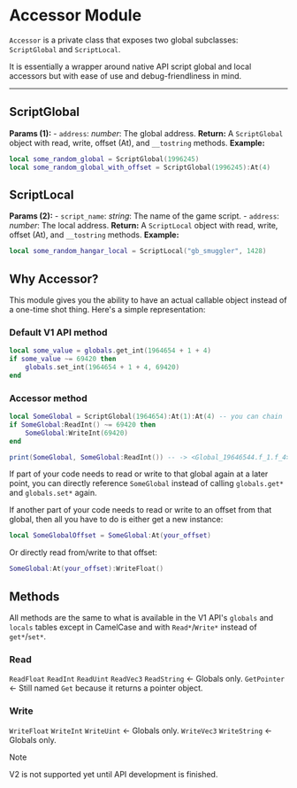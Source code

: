 # Accessor Module

`Accessor` is a private class that exposes two global subclasses: `ScriptGlobal` and `ScriptLocal`.

It is essentially a wrapper around native API script global and local accessors but with ease of use and debug-friendliness in mind.

---

## ScriptGlobal

**Params (1):**
    - `address`: *number*: The global address.
**Return:** A `ScriptGlobal` object with read, write, offset (At), and `__tostring` methods.
**Example:**

```lua
local some_random_global = ScriptGlobal(1996245)
local some_random_global_with_offset = ScriptGlobal(1996245):At(4)
```

## ScriptLocal

**Params (2):**
    - `script_name`: *string*: The name of the game script.
    - `address`: *number*: The local address.
**Return:** A `ScriptLocal` object with read, write, offset (At), and `__tostring` methods.
**Example:**

```lua
local some_random_hangar_local = ScriptLocal("gb_smuggler", 1428)
```

## Why Accessor?

This module gives you the ability to have an actual callable object instead of a one-time shot thing. Here's a simple representation:

### Default V1 API method

```lua
local some_value = globals.get_int(1964654 + 1 + 4)
if some_value ~= 69420 then
    globals.set_int(1964654 + 1 + 4, 69420)
end
```

### Accessor method

```lua
local SomeGlobal = ScriptGlobal(1964654):At(1):At(4) -- you can chain `At` methods or use just one: `At(1 + 4)` or even none at all: `ScriptGlobal(1964654 + 1 + 4)`
if SomeGlobal:ReadInt() ~= 69420 then
    SomeGlobal:WriteInt(69420)
end

print(SomeGlobal, SomeGlobal:ReadInt()) -- -> <Global_19646544.f_1.f_4>     69420
```

If part of your code needs to read or write to that global again at a later point, you can directly reference `SomeGlobal` instead of calling `globals.get*` and `globals.set*` again.

If another part of your code needs to read or write to an offset from that global, then all you have to do is either get a new instance:

```lua
local SomeGlobalOffset = SomeGlobal:At(your_offset)
```

Or directly read from/write to that offset:

```lua
SomeGlobal:At(your_offset):WriteFloat()
```

## Methods

All methods are the same to what is available in the V1 API's `globals` and `locals` tables except in CamelCase and with `Read*`/`Write*` instead of `get*`/`set*`.

### Read

`ReadFloat`
`ReadInt`
`ReadUint`
`ReadVec3`
`ReadString` <- Globals only.
`GetPointer` <- Still named `Get` because it returns a pointer object.

### Write

`WriteFloat`
`WriteInt`
`WriteUint` <- Globals only.
`WriteVec3`
`WriteString` <- Globals only.

> [!Note]
> V2 is not supported yet until API development is finished.
